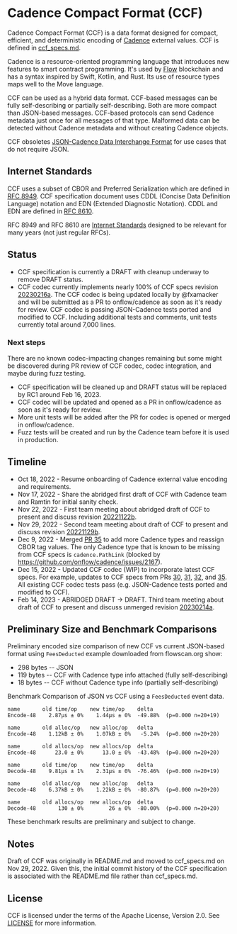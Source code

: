 
# Cadence Compact Format (CCF)

Cadence Compact Format (CCF) is a data format designed for compact, efficient, and deterministic encoding of [Cadence](https://github.com/onflow/cadence) external values.  CCF is defined in [ccf_specs.md](ccf_specs.md).

Cadence is a resource-oriented programming language that introduces new features to smart contract programming.  It's used by [Flow](https://github.com/onflow/flow-go) blockchain and has a syntax inspired by Swift, Kotlin, and Rust. Its use of resource types maps well to the Move language.

CCF can be used as a hybrid data format.  CCF-based messages can be fully self-describing or partially self-describing.  Both are more compact than JSON-based messages.  CCF-based protocols can send Cadence metadata just once for all messages of that type.  Malformed data can be detected without Cadence metadata and without creating Cadence objects.

CCF obsoletes [JSON-Cadence Data Interchange Format](https://developers.flow.com/cadence/json-cadence-spec) for use cases that do not require JSON.

## Internet Standards

CCF uses a subset of CBOR and Preferred Serialization which are defined in [RFC 8949](https://www.rfc-editor.org/rfc/rfc8949).  CCF specification document uses CDDL (Concise Data Definition Language) notation and EDN (Extended Diagnostic Notation).  CDDL and EDN are defined in [RFC 8610](https://www.rfc-editor.org/rfc/rfc8610).  

RFC 8949 and RFC 8610 are [Internet Standards](https://en.wikipedia.org/wiki/Internet_Standard) designed to be relevant for many years (not just regular RFCs).

## Status

- CCF specification is currently a DRAFT with cleanup underway to remove DRAFT status.
- CCF codec currently implements nearly 100% of CCF specs revision [20230216a](https://github.com/fxamacker/ccf_draft/blob/699decd58c82a7566781267a25be4b4019adb464/ccf_specs.md). The CCF codec is being updated locally by @fxamacker and will be submitted as a PR to onflow/cadence as soon as it's ready for review.  CCF codec is passing JSON-Cadence tests ported and modified to CCF.  Including additional tests and comments, unit tests currently total around 7,000 lines.

### Next steps

There are no known codec-impacting changes remaining but some might be discovered during PR review of CCF codec, codec integration, and maybe during fuzz testing.

- CCF specification will be cleaned up and DRAFT status will be replaced by RC1 around Feb 16, 2023.
- CCF codec will be updated and opened as a PR in onflow/cadence as soon as it's ready for review.
- More unit tests will be added after the PR for codec is opened or merged in onflow/cadence.
- Fuzz tests will be created and run by the Cadence team before it is used in production.

## Timeline
- Oct 18, 2022 - Resume onboarding of Cadence external value encoding and requirements.
- Nov 17, 2022 - Share the abridged first draft of CCF with Cadence team and Ramtin for initial sanity check.
- Nov 22, 2022 - First team meeting about abridged draft of CCF to present and discuss revision [20221122b](https://github.com/fxamacker/ccf_draft/blob/2594c4859e51715bb9e770cc42542eb31278cfc4/README.md).
- Nov 29, 2022 - Second team meeting about draft of CCF to present and discuss revision [20221129b](https://github.com/fxamacker/ccf_draft/blob/2c9541a90de968413ec34d31dcf2444949dbce1e/ccf_specs.md).
- Dec 9, 2022 - Merged [PR 35](https://github.com/fxamacker/ccf_draft/pull/35) to add more Cadence types and reassign CBOR tag values. The only Cadence type that is known to be missing from CCF specs is `cadence.PathLink` (blocked by https://github.com/onflow/cadence/issues/2167).
- Dec 15, 2022 - Updated CCF codec (WIP) to incorporate latest CCF specs.  For example, updates to CCF specs from PRs [30](https://github.com/fxamacker/ccf_draft/pull/30), [31](https://github.com/fxamacker/ccf_draft/pull/31), [32](https://github.com/fxamacker/ccf_draft/pull/32), and [35](https://github.com/fxamacker/ccf_draft/pull/35).  All existing CCF codec tests pass (e.g. JSON-Cadence tests ported and modified to CCF).
- Feb 14, 2023 - ABRIDGED DRAFT -> DRAFT.  Third team meeting about draft of CCF to present and discuss unmerged revision [20230214a](https://github.com/fxamacker/ccf_draft/blob/2d6dcb84fba079ebb995a6e55296ca081332a6a4/ccf_specs.md).

## Preliminary Size and Benchmark Comparisons

Preliminary encoded size comparison of new CCF vs current JSON-based format using `FeesDeducted` example downloaded from flowscan.org show:
- 298 bytes -- JSON
- 119 bytes -- CCF with Cadence type info attached (fully self-describing)
- 18 bytes -- CCF without Cadence type info (partially self-describing)

Benchmark Comparison of JSON vs CCF using a `FeesDeducted` event data.

```
name       old time/op    new time/op    delta
Encode-48    2.87µs ± 0%    1.44µs ± 0%  -49.88%  (p=0.000 n=20+19)

name       old alloc/op   new alloc/op   delta
Encode-48    1.12kB ± 0%    1.07kB ± 0%   -5.24%  (p=0.000 n=20+20)

name       old allocs/op  new allocs/op  delta
Encode-48      23.0 ± 0%      13.0 ± 0%  -43.48%  (p=0.000 n=20+20)

name       old time/op    new time/op    delta
Decode-48    9.81µs ± 1%    2.31µs ± 0%  -76.46%  (p=0.000 n=20+19)

name       old alloc/op   new alloc/op   delta
Decode-48    6.37kB ± 0%    1.22kB ± 0%  -80.87%  (p=0.000 n=20+20)

name       old allocs/op  new allocs/op  delta
Decode-48       130 ± 0%        26 ± 0%  -80.00%  (p=0.000 n=20+20)
```

These benchmark results are preliminary and subject to change.

## Notes

Draft of CCF was originally in README.md and moved to ccf_specs.md on Nov 29, 2022. Given this, the initial commit history of the CCF specification is associated with the README.md file rather than ccf_specs.md.

## License

CCF is licensed under the terms of the Apache License, Version 2.0. See [LICENSE](LICENSE) for more information.
